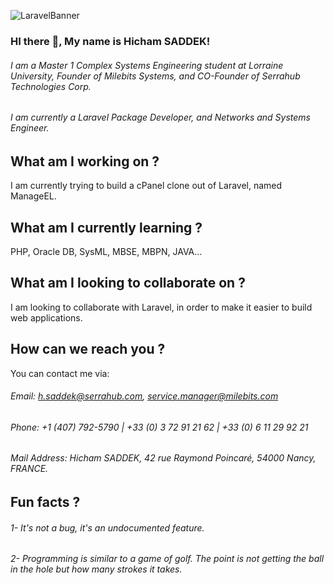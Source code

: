 ![LaravelBanner](https://user-images.githubusercontent.com/36214361/114315757-a5dd9680-9b00-11eb-8098-7573a993a7eb.png)

### HI there 👋, My name is Hicham SADDEK!
###### I am a Master 1 Complex Systems Engineering student at Lorraine University, Founder of Milebits Systems, and CO-Founder of Serrahub Technologies Corp.
###### I am currently a Laravel Package Developer, and Networks and Systems Engineer.

## What am I working on ?
I am currently trying to build a cPanel clone out of Laravel, named ManageEL.

## What am I currently learning ?
PHP, Oracle DB, SysML, MBSE, MBPN, JAVA...

## What am I looking to collaborate on ?
I am looking to collaborate with Laravel, in order to make it easier to build web applications.

## How can we reach you ?
You can contact me via:
###### Email: h.saddek@serrahub.com, service.manager@milebits.com
###### Phone: +1 (407) 792-5790 | +33 (0) 3 72 91 21 62 | +33 (0) 6 11 29 92 21
###### Mail Address: Hicham SADDEK, 42 rue Raymond Poincaré, 54000 Nancy, FRANCE.

## Fun facts ?
 ###### 1- It's not a bug, it's an undocumented feature.
 ###### 2- Programming is similar to a game of golf. The point is not getting the ball in the hole but how many strokes it takes.
